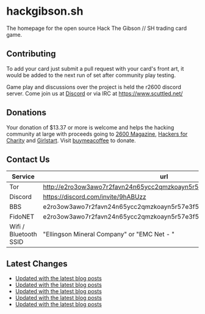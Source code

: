 # hackgibson.sh
The homepage for the open source Hack The Gibson // SH trading card game.


## Contributing

To add your card just submit a pull request with your card's front art, it would be added to the next run of set after community play testing.

Game play and discussions over the project is held the r2600 discord server. Come join us at [Discord](https://discord.com/invite/9hABUzz) or via IRC at https://www.scuttled.net/


## Donations

Your donation of $13.37 or more is welcome and helps the hacking community at large with proceeds going to [2600 Magazine](https://2600.com/), [Hackers for Charity](https://hackersforcharity.org) and [Girlstart](https://girlstart.org).  Visit [buymeacoffee](https://www.buymeacoffee.com/hackgibson.sh) to donate.


## Contact Us

Service | url
-|-
Tor | http://e2ro3ow3awo7r2favn24n65ycc2qmzkoayn5r57e3f56nvjwdcgg32ad.onion
Discord | https://discord.com/invite/9hABUzz
BBS | e2ro3ow3awo7r2favn24n65ycc2qmzkoayn5r57e3f56nvjwdcgg32ad.onion:23
FidoNET | e2ro3ow3awo7r2favn24n65ycc2qmzkoayn5r57e3f56nvjwdcgg32ad.onion:24554
Wifi / Bluetooth SSID | "Ellingson Mineral Company" or "EMC Net - <fidonet address>"

## Latest Changes
<!-- BLOG-POST-LIST:START -->
- [Updated with the latest blog posts](https://github.com/DFW2600/hackgibson.sh/commit/b699dc8c6be0ff0bffa172508f025f18dbc34c94)
- [Updated with the latest blog posts](https://github.com/DFW2600/hackgibson.sh/commit/be689b7e79ee77f6ab90da2fb3b7a993486fca99)
- [Updated with the latest blog posts](https://github.com/DFW2600/hackgibson.sh/commit/35a6ebde9ff7948c5892d55817d2f5cd56c9b2dc)
- [Updated with the latest blog posts](https://github.com/DFW2600/hackgibson.sh/commit/4ee3abbaf99d4eed89a5575a5add85a57bf086e7)
- [Updated with the latest blog posts](https://github.com/DFW2600/hackgibson.sh/commit/f806c0138493c81973ecfcef374dd942c8a3514f)
<!-- BLOG-POST-LIST:END -->
